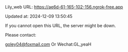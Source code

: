 Lily_web URL: https://ae6d-61-165-102-156.ngrok-free.app

Updated at: 2024-12-09 13:50:45

If you cannot open this URL, the server might be down.

Please contact: 

goley04@foxmail.com Or Wechat:GL_yeaH